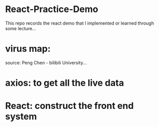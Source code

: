# React-Practice-Demo
This repo records the react demo that I implemented or learned through some lecture...


# virus map:
   source: Peng Chen - bilibili University...
   
   # axios: to get all the live data
   
   # React:  construct the front end system
